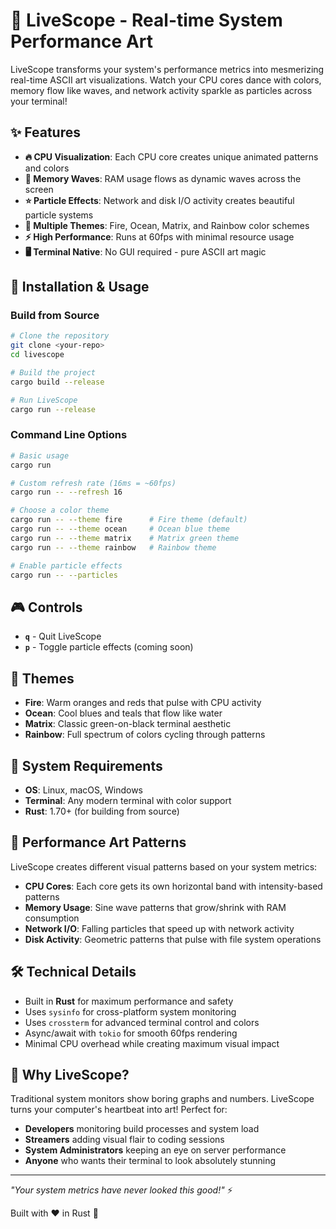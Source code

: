# 🎨 LiveScope - Real-time System Performance Art

LiveScope transforms your system's performance metrics into mesmerizing real-time ASCII art visualizations. Watch your CPU cores dance with colors, memory flow like waves, and network activity sparkle as particles across your terminal!

## ✨ Features

- **🔥 CPU Visualization**: Each CPU core creates unique animated patterns and colors
- **🌊 Memory Waves**: RAM usage flows as dynamic waves across the screen  
- **⭐ Particle Effects**: Network and disk I/O activity creates beautiful particle systems
- **🎨 Multiple Themes**: Fire, Ocean, Matrix, and Rainbow color schemes
- **⚡ High Performance**: Runs at 60fps with minimal resource usage
- **🖥️ Terminal Native**: No GUI required - pure ASCII art magic

## 🚀 Installation & Usage

### Build from Source
```bash
# Clone the repository
git clone <your-repo>
cd livescope

# Build the project
cargo build --release

# Run LiveScope
cargo run --release
```

### Command Line Options
```bash
# Basic usage
cargo run

# Custom refresh rate (16ms = ~60fps)
cargo run -- --refresh 16

# Choose a color theme
cargo run -- --theme fire      # Fire theme (default)
cargo run -- --theme ocean     # Ocean blue theme  
cargo run -- --theme matrix    # Matrix green theme
cargo run -- --theme rainbow   # Rainbow theme

# Enable particle effects
cargo run -- --particles
```

## 🎮 Controls

- **`q`** - Quit LiveScope
- **`p`** - Toggle particle effects (coming soon)

## 🎨 Themes

- **Fire**: Warm oranges and reds that pulse with CPU activity
- **Ocean**: Cool blues and teals that flow like water
- **Matrix**: Classic green-on-black terminal aesthetic  
- **Rainbow**: Full spectrum of colors cycling through patterns

## 🔧 System Requirements

- **OS**: Linux, macOS, Windows
- **Terminal**: Any modern terminal with color support
- **Rust**: 1.70+ (for building from source)

## 🎯 Performance Art Patterns

LiveScope creates different visual patterns based on your system metrics:

- **CPU Cores**: Each core gets its own horizontal band with intensity-based patterns
- **Memory Usage**: Sine wave patterns that grow/shrink with RAM consumption  
- **Network I/O**: Falling particles that speed up with network activity
- **Disk Activity**: Geometric patterns that pulse with file system operations

## 🛠️ Technical Details

- Built in **Rust** for maximum performance and safety
- Uses `sysinfo` for cross-platform system monitoring
- Uses `crossterm` for advanced terminal control and colors
- Async/await with `tokio` for smooth 60fps rendering
- Minimal CPU overhead while creating maximum visual impact

## 🎪 Why LiveScope?

Traditional system monitors show boring graphs and numbers. LiveScope turns your computer's heartbeat into art! Perfect for:

- **Developers** monitoring build processes and system load
- **Streamers** adding visual flair to coding sessions  
- **System Administrators** keeping an eye on server performance
- **Anyone** who wants their terminal to look absolutely stunning

---

*"Your system metrics have never looked this good!"* ⚡

Built with ❤️ in Rust 🦀
